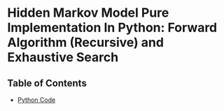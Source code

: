 # Hidden Markov Model Pure Implementation In Python: Forward Algorithm (Recursive) and Exhaustive Search


## Table of Contents

* [Python Code](https://github.com/amir-ghaderi/Hidden-Markov-Model-Pure-Implementation-In-Python/blob/master/HHM%20Python.py) 

